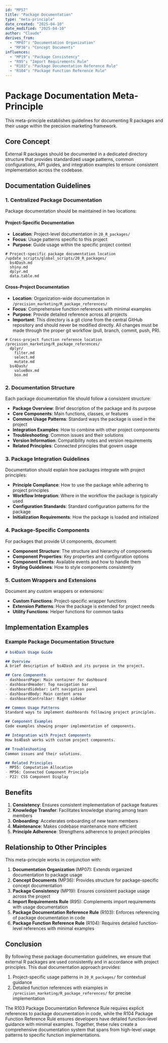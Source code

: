```yaml
---
id: "MP57"
title: "Package Documentation"
type: "meta-principle"
date_created: "2025-04-10"
date_modified: "2025-04-10"
author: "Claude"
derives_from:
  - "MP07": "Documentation Organization"
  - "MP36": "Concept Documents"
influences:
  - "MP19": "Package Consistency"
  - "R95": "Import Requirements Rule"
  - "R103": "Package Documentation Reference Rule"
  - "R104": "Package Function Reference Rule"
---
```


# Package Documentation Meta-Principle

This meta-principle establishes guidelines for documenting R packages and their usage within the precision marketing framework.

## Core Concept

External R packages should be documented in a dedicated directory structure that provides standardized usage patterns, common configurations, API guides, and integration examples to ensure consistent implementation across the codebase.

## Documentation Guidelines

### 1. Centralized Package Documentation

Package documentation should be maintained in two locations:

#### Project-Specific Documentation
- **Location**: Project-level documentation in `20_R_packages/`
- **Focus**: Usage patterns specific to this project
- **Purpose**: Guide usage within the specific project context

```
# Project-specific package documentation location
/update_scripts/global_scripts/20_R_packages/
  bs4Dash.md
  shiny.md
  dplyr.md
  data.table.md
```

#### Cross-Project Documentation
- **Location**: Organization-wide documentation in `/precision_marketing/R_package_references/`
- **Focus**: Comprehensive function references with minimal examples
- **Purpose**: Provide detailed reference across all projects
- **Important**: This directory is a git clone from the central GitHub repository and should never be modified directly. All changes must be made through the proper git workflow (pull, branch, commit, push, PR).

```
# Cross-project function reference location
/precision_marketing/R_package_references/
  dplyr/
    filter.md
    select.md
    mutate.md
  bs4Dash/
    valueBox.md
    box.md
```

### 2. Documentation Structure

Each package documentation file should follow a consistent structure:

- **Package Overview**: Brief description of the package and its purpose
- **Core Components**: Main functions, classes, or features
- **Common Usage Patterns**: Standard ways the package is used in the project
- **Integration Examples**: How to combine with other project components
- **Troubleshooting**: Common issues and their solutions
- **Version Information**: Compatibility notes and version requirements
- **Related Principles**: Connected principles that govern usage

### 3. Package Integration Guidelines

Documentation should explain how packages integrate with project principles:

- **Principle Compliance**: How to use the package while adhering to project principles
- **Workflow Integration**: Where in the workflow the package is typically used
- **Configuration Standards**: Standard configuration patterns for the package
- **Initialization Requirements**: How the package is loaded and initialized

### 4. Package-Specific Components

For packages that provide UI components, document:

- **Component Structure**: The structure and hierarchy of components
- **Component Properties**: Key properties and configuration options
- **Component Events**: Available events and how to handle them
- **Styling Guidelines**: How to style components consistently

### 5. Custom Wrappers and Extensions

Document any custom wrappers or extensions:

- **Custom Functions**: Project-specific wrapper functions
- **Extension Patterns**: How the package is extended for project needs
- **Utility Functions**: Helper functions for common tasks

## Implementation Examples

### Example Package Documentation Structure

```markdown
# bs4Dash Usage Guide

## Overview
A brief description of bs4Dash and its purpose in the project.

## Core Components
- dashboardPage: Main container for dashboard
- dashboardHeader: Top navigation bar
- dashboardSidebar: Left navigation panel
- dashboardBody: Main content area
- dashboardControlbar: Right sidebar

## Common Usage Patterns
Standard ways to implement dashboards following project principles.

## Component Examples
Code examples showing proper implementation of components.

## Integration with Project Components
How bs4Dash works with custom project components.

## Troubleshooting
Common issues and their solutions.

## Related Principles
- MP55: Computation Allocation
- MP56: Connected Component Principle
- P22: CSS Component Display
```

## Benefits

1. **Consistency**: Ensures consistent implementation of package features
2. **Knowledge Transfer**: Facilitates knowledge sharing among team members
3. **Onboarding**: Accelerates onboarding of new team members
4. **Maintenance**: Makes codebase maintenance more efficient
5. **Principle Adherence**: Strengthens adherence to project principles

## Relationship to Other Principles

This meta-principle works in conjunction with:

1. **Documentation Organization** (MP07): Extends organized documentation to package usage
2. **Concept Documents** (MP36): Provides structure for package-specific concept documentation
3. **Package Consistency** (MP19): Ensures consistent package usage across the project
4. **Import Requirements Rule** (R95): Complements import requirements with usage documentation
5. **Package Documentation Reference Rule** (R103): Enforces referencing of package documentation in code
6. **Package Function Reference Rule** (R104): Requires detailed function-level references with minimal examples

## Conclusion

By following these package documentation guidelines, we ensure that external R packages are used consistently and in accordance with project principles. This dual documentation approach provides:

1. Project-specific usage patterns in `20_R_packages/` for contextual guidance
2. Detailed function references with examples in `/precision_marketing/R_package_references/` for precise implementation

The R103 Package Documentation Reference Rule requires explicit references to package documentation in code, while the R104 Package Function Reference Rule ensures developers have detailed function-level guidance with minimal examples. Together, these rules create a comprehensive documentation system that spans from high-level usage patterns to specific function implementations.